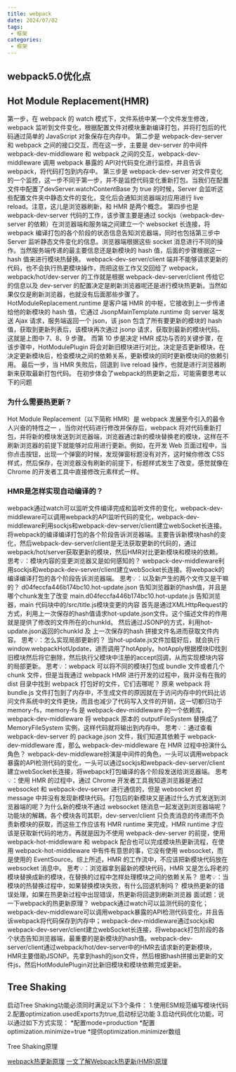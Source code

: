```yaml
---
title: webpack
date: 2024/07/02
tags:
 - 框架
categories:
 - 框架
---
```


## webpack5.0优化点

## Hot Module Replacement(HMR)
第一步，在 webpack 的 watch 模式下，文件系统中某一个文件发生修改，webpack 监听到文件变化，根据配置文件对模块重新编译打包，并将打包后的代码通过简单的 JavaScript 对象保存在内存中。
第二步是 webpack-dev-server 和 webpack 之间的接口交互，而在这一步，主要是 dev-server 的中间件 webpack-dev-middleware 和 webpack 之间的交互，webpack-dev-middleware 调用 webpack 暴露的 API对代码变化进行监控，并且告诉 webpack，将代码打包到内存中。
第三步是 webpack-dev-server 对文件变化的一个监控，这一步不同于第一步，并不是监控代码变化重新打包。当我们在配置文件中配置了devServer.watchContentBase 为 true 的时候，Server 会监听这些配置文件夹中静态文件的变化，变化后会通知浏览器端对应用进行 live reload。注意，这儿是浏览器刷新，和 HMR 是两个概念。
第四步也是 webpack-dev-server 代码的工作，该步骤主要是通过 sockjs（webpack-dev-server 的依赖）在浏览器端和服务端之间建立一个 websocket 长连接，将 webpack 编译打包的各个阶段的状态信息告知浏览器端，同时也包括第三步中 Server 监听静态文件变化的信息。浏览器端根据这些 socket 消息进行不同的操作。当然服务端传递的最主要信息还是新模块的 hash 值，后面的步骤根据这一 hash 值来进行模块热替换。
webpack-dev-server/client 端并不能够请求更新的代码，也不会执行热更模块操作，而把这些工作又交回给了 webpack，webpack/hot/dev-server 的工作就是根据 webpack-dev-server/client 传给它的信息以及 dev-server 的配置决定是刷新浏览器呢还是进行模块热更新。当然如果仅仅是刷新浏览器，也就没有后面那些步骤了。
HotModuleReplacement.runtime 是客户端 HMR 的中枢，它接收到上一步传递给他的新模块的 hash 值，它通过 JsonpMainTemplate.runtime 向 server 端发送 Ajax 请求，服务端返回一个 json，该 json 包含了所有要更新的模块的 hash 值，获取到更新列表后，该模块再次通过 jsonp 请求，获取到最新的模块代码。这就是上图中 7、8、9 步骤。
而第 10 步是决定 HMR 成功与否的关键步骤，在该步骤中，HotModulePlugin 将会对新旧模块进行对比，决定是否更新模块，在决定更新模块后，检查模块之间的依赖关系，更新模块的同时更新模块间的依赖引用。
最后一步，当 HMR 失败后，回退到 live reload 操作，也就是进行浏览器刷新来获取最新打包代码。
在初步体会了webpack的热更新之后，可能需要思考以下的问题

### 为什么需要热更新？

Hot Module Replacement（以下简称 HMR）是 webpack 发展至今引入的最令人兴奋的特性之一 ，当你对代码进行修改并保存后，webpack 将对代码重新打包，并将新的模块发送到浏览器端，浏览器通过新的模块替换老的模块，这样在不刷新浏览器的前提下就能够对应用进行更新。例如，在开发 Web 页面过程中，当你点击按钮，出现一个弹窗的时候，发现弹窗标题没有对齐，这时候你修改 CSS 样式，然后保存，在浏览器没有刷新的前提下，标题样式发生了改变。感觉就像在 Chrome 的开发者工具中直接修改元素样式一样。

### HMR是怎样实现自动编译的？

webpack通过watch可以监听文件编译完成和监听文件的变化，webpack-dev-middleware可以调用webpack的API监听代码的变化，webpack-dev-middleware利用sockjs和webpack-dev-server/client建立webSocket长连接。将webpack的编译编译打包的各个阶段告诉浏览器端。主要告诉新模块hash的变化，然后webpack-dev-server/client是无法获取更新的代码的，通过webpack/hot/server获取更新的模块，然后HMR对比更新模块和模块的依赖。
思考💡：模块内容的变更浏览器又是如何感知的？
webpack-dev-middleware利用sockjs和webpack-dev-server/client建立webSocket长连接。将webpack的编译编译打包的各个阶段告诉浏览器端。
思考💡：以及新产生的两个文件又是干嘛的？
d04feccfa446b174bc10.hot-update.json
告知浏览器新的hash值，并且是哪个chunk发生了改变
main.d04feccfa446b174bc10.hot-update.js
告知浏览器，main 代码块中的/src/title.js模块变更的内容
首先是通过XMLHttpRequest的方式，利用上一次保存的hash值请求hot-update.json文件。这个描述文件的作用就是提供了修改的文件所在的chunkId。
然后通过JSONP的方式，利用hot-update.json返回的chunkId 及 上一次保存的hash 拼接文件名进而获取文件内容。
思考💡：怎么实现局部更新的？
当hot-update.js文件加载好后，就会执行window.webpackHotUpdate，进而调用了hotApply。hotApply根据模块ID找到旧模块然后将它删除，然后执行父模块中注册的accept回调，从而实现模块内容的局部更新。
思考💡：webpack 可以将不同的模块打包成 bundle 文件或者几个 chunk 文件，但是当我通过 webpack HMR 进行开发的过程中，我并没有在我的 dist 目录中找到 webpack 打包好的文件，它们去哪呢？
原来 webpack 将 bundle.js 文件打包到了内存中，不生成文件的原因就在于访问内存中的代码比访问文件系统中的文件更快，而且也减少了代码写入文件的开销，这一切都归功于memory-fs，memory-fs 是 webpack-dev-middleware 的一个依赖库，webpack-dev-middleware 将 webpack 原本的 outputFileSystem 替换成了MemoryFileSystem 实例，这样代码就将输出到内存中。
思考💡：通过查看 webpack-dev-server 的 package.json 文件，我们知道其依赖于 webpack-dev-middleware 库，那么 webpack-dev-middleware 在 HMR 过程中扮演什么角色？
webpack-dev-middleware扮演是中间件的角色，一头可以调用webpack暴露的API检测代码的变化，一头可以通过sockjs和webpack-dev-server/client建立webSocket长连接，将webapck打包编译的各个阶段发送给浏览器端。
思考💡：使用 HMR 的过程中，通过 Chrome 开发者工具我知道浏览器是通过 websocket 和 webpack-dev-server 进行通信的，但是 websocket 的 message 中并没有发现新模块代码。打包后的新模块又是通过什么方式发送到浏览器端的呢？为什么新的模块不通过 websocket 随消息一起发送到浏览器端呢？
功能块的解耦，各个模块各司其职，dev-server/client 只负责消息的传递而不负责新模块的获取，而这些工作应该有 HMR runtime 来完成，HMR runtime 才应该是获取新代码的地方。再就是因为不使用 webpack-dev-server 的前提，使用 webpack-hot-middleware 和 webpack 配合也可以完成模块热更新流程，在使用 webpack-hot-middleware 中有件有意思的事，它没有使用 websocket，而是使用的 EventSource。综上所述，HMR 的工作流中，不应该把新模块代码放在 websocket 消息中。
思考💡：浏览器拿到最新的模块代码，HMR 又是怎么将老的模块替换成新的模块，在替换的过程中怎样处理模块之间的依赖关系？
思考💡：当模块的热替换过程中，如果替换模块失败，有什么回退机制吗？
模块热更新的错误处理，如果在热更新过程中出现错误，热更新将回退到刷新浏览器
面试题：说一下webpack的热更新原理？
webpack通过watch可以监测代码的变化；webpack-dev-middleware可以调用webpack暴露的API检测代码变化，并且告诉webpack将代码保存到内存中；webpack-dev-middleware通过sockjs和webpack-dev-server/client建立webSocket长连接，将webpack打包阶段的各个状态告知浏览器端，最重要的是新模块的hash值。webpack-dev-server/client通过webpack/hot/dev-server中的HMR去请求新的更新模块，HMR主要借助JSONP。先拿到hash的json文件，然后根据hash拼接出更新的文件js，然后HotModulePlugin对比新旧模块和模块依赖完成更新。

## Tree Shaking

启动Tree Shaking功能必须同时满足以下3个条件：
1.使用ESM规范编写模块代码
2.配置optimization.usedExports为true,启动标记功能
3.启动代码优化功能，可以通过如下方式实现：
 *配置mode=production
 *配置optimization.minimize=true
 *提供optimization.minimizer数组

Tree Shaking原理

[webpack热更新原理](https://juejin.cn/post/7152845665477869582?searchId=202407171441107B631F6471FADB26ED99)
[一文了解Webpack热更新(HMR)原理](https://juejin.cn/post/7300118821531942927?searchId=202407171419393CEE50881EE03D040614)